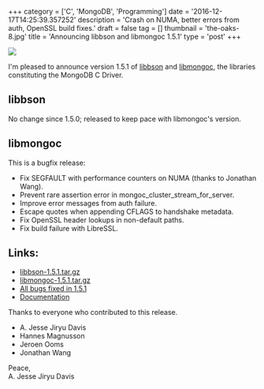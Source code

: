 +++
category = ['C', 'MongoDB', 'Programming']
date = '2016-12-17T14:25:39.357252'
description = 'Crash on NUMA, better errors from auth, OpenSSL build fixes.'
draft = false
tag = []
thumbnail = 'the-oaks-8.jpg'
title = 'Announcing libbson and libmongoc 1.5.1'
type = 'post'
+++

[![](the-oaks-8.jpg)](https://www.flickr.com/photos/emptysquare/30459585206/in/photolist-NpBmL9-NpBmnJ-NpBkSf-NpBkub-NpBk2h-NpBjAs-N1tond-N1tnhN-NpBiFG)

I'm pleased to announce version 1.5.1 of <a href="http://mongoc.org/libbson/current/">libbson</a> and <a href="http://mongoc.org/libmongoc/current/">libmongoc</a>,
the libraries constituting the MongoDB C Driver.

## **libbson**

No change since 1.5.0; released to keep pace with libmongoc's version.


## **libmongoc**

This is a bugfix release:

* Fix SEGFAULT with performance counters on NUMA (thanks to Jonathan Wang).
* Prevent rare assertion error in mongoc_cluster_stream_for_server.
* Improve error messages from auth failure.
* Escape quotes when appending CFLAGS to handshake metadata.
* Fix OpenSSL header lookups in non-default paths.
* Fix build failure with LibreSSL.

## **Links:**


* [libbson-1.5.1.tar.gz](https://github.com/mongodb/libbson/releases/download/1.5.1/libbson-1.5.1.tar.gz)
* [libmongoc-1.5.1.tar.gz](https://github.com/mongodb/mongo-c-driver/releases/download/1.5.1/mongo-c-driver-1.5.1.tar.gz)
* [All bugs fixed in 1.5.1](https://jira.mongodb.org/browse/CDRIVER/fixforversion/17727/)
* [Documentation](http://mongoc.org/)


Thanks to everyone who contributed to this release.

<ul><li>A. Jesse Jiryu Davis<li>Hannes Magnusson<li>Jeroen Ooms<li>Jonathan Wang</ul>

Peace,<br>
A. Jesse Jiryu Davis
